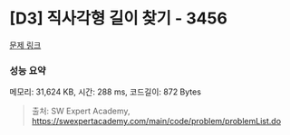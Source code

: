 # [D3] 직사각형 길이 찾기 - 3456 

[문제 링크](https://swexpertacademy.com/main/code/problem/problemDetail.do?contestProbId=AWFPmsqqALwDFAV0) 

### 성능 요약

메모리: 31,624 KB, 시간: 288 ms, 코드길이: 872 Bytes



> 출처: SW Expert Academy, https://swexpertacademy.com/main/code/problem/problemList.do